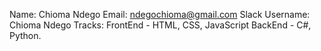 Name: Chioma Ndego
Email: ndegochioma@gmail.com
Slack Username: Chioma Ndego
Tracks: FrontEnd - HTML, CSS, JavaScript
        BackEnd - C#, Python.
